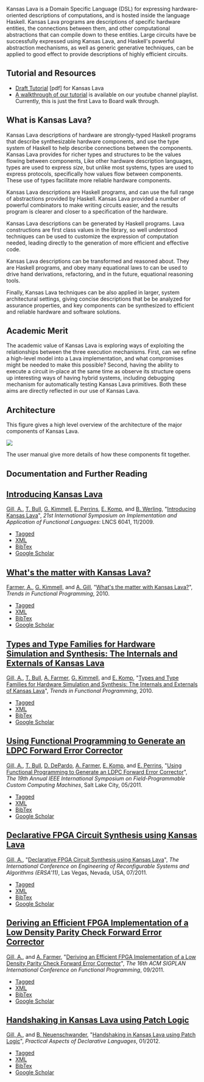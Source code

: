 Kansas Lava is a Domain Specific Language (DSL) for expressing
hardware-oriented descriptions of computations, and is hosted inside the
language Haskell. Kansas Lava programs are descriptions of specific
hardware entities, the connections between them, and other computational
abstractions that can compile down to these entities. Large circuits
have be successfully expressed using Kansas Lava, and Haskell's powerful
abstraction mechanisms, as well as generic generative techniques, can be
applied to good effect to provide descriptions of highly efficient
circuits.

Tutorial and Resources
----------------------

-   [Draft
    Tutorial](http://ittc.ku.edusites/default/files/manual.pdf)
    [pdf] for Kansas Lava
-   [A walkthrough of our
    tutorial](http://www.youtube.com/playlist?list=PL211F8711E3B3DF9C)
    is available on our youtube channel playlist. Currently, this is
    just the first Lava to Board walk through.

What is Kansas Lava?
--------------------

Kansas Lava descriptions of hardware are strongly-typed Haskell programs
that describe synthesizable hardware components, and use the type system
of Haskell to help describe connections between the components. Kansas
Lava provides for richer types and structures to be the values flowing
between components, Like other hardware description languages, types are
used to express *size*, but unlike most systems, types are used to
express protocols, specifically how values flow between components.
These use of types facilitate more reliable hardware components.

Kansas Lava descriptions are Haskell programs, and can use the full
range of abstractions provided by Haskell. Kansas Lava provided a number
of powerful combinators to make writing circuits easier, and the results
program is clearer and closer to a specification of the hardware.

Kansas Lava descriptions can be generated by Haskell programs. Lava
constructions are first class values in the library, so well understood
techniques can be used to customize the expression of computation
needed, leading directly to the generation of more efficient and
effective code.

Kansas Lava descriptions can be transformed and reasoned about. They are
Haskell programs, and obey many equational laws to can be used to drive
hand derivations, refactoring, and in the future, equational reasoning
tools.

Finally, Kansas Lava techniques can be also applied in larger, system
architectural settings, giving concise descriptions that be be analyzed
for assurance properties, and key components can be synthesized to
efficient and reliable hardware and software solutions.

Academic Merit
--------------

The academic value of Kansas Lava is exploring ways of exploiting the
relationships between the three execution mechanisms. First, can we
refine a high-level model into a Lava implementation, and what
compromises might be needed to make this possible? Second, having the
ability to execute a circuit in-place at the same time as observe its
structure opens up interesting ways of having hybrid systems, including
debugging mechanism for automatically testing Kansas Lava primitives.
Both these aims are directly reflected in our use of Kansas Lava.

Architecture
------------

This figure gives a high level overview of the architecture of the major
components of Kansas Lava.

![](/sites/default/files/KansasLava.png)

The user manual give more details of how these components fit together.

Documentation and Further Reading
---------------------------------

[Introducing Kansas Lava](/node/12 "Introducing Kansas Lava")
----------------------------------------------------------------------

[Gill, A.](/biblio/author/42), [T.
Bull](/biblio/author/17), [G.
Kimmell](/biblio/author/10), [E.
Perrins](/biblio/author/11), [E.
Komp](/biblio/author/12), and [B.
Werling](/biblio/author/14), "[Introducing Kansas
Lava](/biblio/view/12)", *21st International Symposium on
Implementation and Application of Functional Languages*: LNCS 6041,
11/2009.

-   [Tagged](/biblio/export/tagged/12 "Click to download the EndNote Tagged formatted file")
-   [XML](/biblio/export/xml/12 "Click to download the XML formatted file")
-   [BibTex](/biblio/export/bibtex/12 "Click to download the BibTEX formatted file")
-   [Google
    Scholar](http://scholar.google.com/scholar?btnG=Search%2BScholar&as_q=%22Introducing%2BKansas%2BLava%22&as_sauthors=Gill&as_occt=any&as_epq=&as_oq=&as_eq=&as_publication=&as_ylo=&as_yhi=&as_sdtAAP=1&as_sdtp=1 "Click to search Google Scholar for this entry")

[What's the matter with Kansas Lava?](/node/48 "What's the matter with Kansas Lava?")
----------------------------------------------------------------------------------------------

[Farmer, A.](/biblio/author/45), [G.
Kimmell](/biblio/author/10), and [A.
Gill](/biblio/author/42), "[What's the matter with Kansas
Lava?](/biblio/view/48)", *Trends in Functional Programming*,
2010.

-   [Tagged](/biblio/export/tagged/48 "Click to download the EndNote Tagged formatted file")
-   [XML](/biblio/export/xml/48 "Click to download the XML formatted file")
-   [BibTex](/biblio/export/bibtex/48 "Click to download the BibTEX formatted file")
-   [Google
    Scholar](http://scholar.google.com/scholar?btnG=Search%2BScholar&as_q=%22What%27s%2Bthe%2Bmatter%2Bwith%2BKansas%2BLava%3F%22&as_sauthors=Farmer&as_occt=any&as_epq=&as_oq=&as_eq=&as_publication=&as_ylo=&as_yhi=&as_sdtAAP=1&as_sdtp=1 "Click to search Google Scholar for this entry")

[Types and Type Families for Hardware Simulation and Synthesis: The Internals and Externals of Kansas Lava](/node/47 "Types and Type Families for Hardware Simulation and Synthesis: The Internals and Externals of Kansas Lava")
------------------------------------------------------------------------------------------------------------------------------------------------------------------------------------------------------------------------------------------

[Gill, A.](/biblio/author/42), [T.
Bull](/biblio/author/44), [A.
Farmer](/biblio/author/45), [G.
Kimmell](/biblio/author/10), and [E.
Komp](/biblio/author/12), "[Types and Type Families for
Hardware Simulation and Synthesis: The Internals and Externals of Kansas
Lava](/biblio/view/47)", *Trends in Functional Programming*,
2010.

-   [Tagged](/biblio/export/tagged/47 "Click to download the EndNote Tagged formatted file")
-   [XML](/biblio/export/xml/47 "Click to download the XML formatted file")
-   [BibTex](/biblio/export/bibtex/47 "Click to download the BibTEX formatted file")
-   [Google
    Scholar](http://scholar.google.com/scholar?btnG=Search%2BScholar&as_q=%22Types%2Band%2BType%2BFamilies%2Bfor%2BHardware%2BSimulation%2Band%2BSynthesis%3A%2BThe%2BInternals%2Band%2BExternals%2Bof%2BKansas%2BLava%22&as_sauthors=Gill&as_occt=any&as_epq=&as_oq=&as_eq=&as_publication=&as_ylo=&as_yhi=&as_sdtAAP=1&as_sdtp=1 "Click to search Google Scholar for this entry")

[Using Functional Programming to Generate an LDPC Forward Error Corrector](/node/106 "Using Functional Programming to Generate an LDPC Forward Error Corrector")
-------------------------------------------------------------------------------------------------------------------------------------------------------------------------

[Gill, A.](/biblio/author/42), [T.
Bull](/biblio/author/44), [D.
DePardo](/biblio/author/47), [A.
Farmer](/biblio/author/45), [E.
Komp](/biblio/author/12), and [E.
Perrins](/biblio/author/11), "[Using Functional Programming to
Generate an LDPC Forward Error Corrector](/biblio/view/106)",
*The 19th Annual IEEE International Symposium on Field-Programmable
Custom Computing Machines*, Salt Lake City, 05/2011.

-   [Tagged](/biblio/export/tagged/106 "Click to download the EndNote Tagged formatted file")
-   [XML](/biblio/export/xml/106 "Click to download the XML formatted file")
-   [BibTex](/biblio/export/bibtex/106 "Click to download the BibTEX formatted file")
-   [Google
    Scholar](http://scholar.google.com/scholar?btnG=Search%2BScholar&as_q=%22Using%2BFunctional%2BProgramming%2Bto%2BGenerate%2Ban%2BLDPC%2BForward%2BError%2BCorrector%22&as_sauthors=Gill&as_occt=any&as_epq=&as_oq=&as_eq=&as_publication=&as_ylo=&as_yhi=&as_sdtAAP=1&as_sdtp=1 "Click to search Google Scholar for this entry")

[Declarative FPGA Circuit Synthesis using Kansas Lava](/node/111 "Declarative FPGA Circuit Synthesis using Kansas Lava")
---------------------------------------------------------------------------------------------------------------------------------

[Gill, A.](/biblio/author/42), "[Declarative FPGA Circuit
Synthesis using Kansas Lava](/biblio/view/111)", *The
International Conference on Engineering of Reconfigurable Systems and
Algorithms (ERSA'11)*, Las Vegas, Nevada, USA, 07/2011.

-   [Tagged](/biblio/export/tagged/111 "Click to download the EndNote Tagged formatted file")
-   [XML](/biblio/export/xml/111 "Click to download the XML formatted file")
-   [BibTex](/biblio/export/bibtex/111 "Click to download the BibTEX formatted file")
-   [Google
    Scholar](http://scholar.google.com/scholar?btnG=Search%2BScholar&as_q=%22Declarative%2BFPGA%2BCircuit%2BSynthesis%2Busing%2BKansas%2BLava%22&as_sauthors=Gill&as_occt=any&as_epq=&as_oq=&as_eq=&as_publication=&as_ylo=&as_yhi=&as_sdtAAP=1&as_sdtp=1 "Click to search Google Scholar for this entry")

[Deriving an Efficient FPGA Implementation of a Low Density Parity Check Forward Error Corrector](/node/107 "Deriving an Efficient FPGA Implementation of a Low Density Parity Check Forward Error Corrector")
-----------------------------------------------------------------------------------------------------------------------------------------------------------------------------------------------------------------------

[Gill, A.](/biblio/author/42), and [A.
Farmer](/biblio/author/45), "[Deriving an Efficient FPGA
Implementation of a Low Density Parity Check Forward Error
Corrector](/biblio/view/107)", *The 16th ACM SIGPLAN
International Conference on Functional Programming*, 09/2011.

-   [Tagged](/biblio/export/tagged/107 "Click to download the EndNote Tagged formatted file")
-   [XML](/biblio/export/xml/107 "Click to download the XML formatted file")
-   [BibTex](/biblio/export/bibtex/107 "Click to download the BibTEX formatted file")
-   [Google
    Scholar](http://scholar.google.com/scholar?btnG=Search%2BScholar&as_q=%22Deriving%2Ban%2BEfficient%2BFPGA%2BImplementation%2Bof%2Ba%2BLow%2BDensity%2BParity%2BCheck%2BForward%2BError%2BCorrector%22&as_sauthors=Gill&as_occt=any&as_epq=&as_oq=&as_eq=&as_publication=&as_ylo=&as_yhi=&as_sdtAAP=1&as_sdtp=1 "Click to search Google Scholar for this entry")

[Handshaking in Kansas Lava using Patch Logic](/node/119 "Handshaking in Kansas Lava using Patch Logic")
-----------------------------------------------------------------------------------------------------------------

[Gill, A.](/biblio/author/42), and [B.
Neuenschwander](/biblio/author/48), "[Handshaking in Kansas
Lava using Patch Logic](/biblio/view/119)", *Practical Aspects
of Declarative Languages*, 01/2012.

-   [Tagged](/biblio/export/tagged/119 "Click to download the EndNote Tagged formatted file")
-   [XML](/biblio/export/xml/119 "Click to download the XML formatted file")
-   [BibTex](/biblio/export/bibtex/119 "Click to download the BibTEX formatted file")
-   [Google
    Scholar](http://scholar.google.com/scholar?btnG=Search%2BScholar&as_q=%22Handshaking%2Bin%2BKansas%2BLava%2Busing%2BPatch%2BLogic%22&as_sauthors=Gill&as_occt=any&as_epq=&as_oq=&as_eq=&as_publication=&as_ylo=&as_yhi=&as_sdtAAP=1&as_sdtp=1 "Click to search Google Scholar for this entry")


